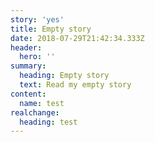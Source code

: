 ```yaml
---
story: 'yes'
title: Empty story
date: 2018-07-29T21:42:34.333Z
header:
  hero: ''
summary:
  heading: Empty story
  text: Read my empty story
content:
  name: test
realchange:
  heading: test
---
```


